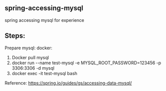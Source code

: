## spring-accessing-mysql
spring accessing mysql for experience

## Steps:
Prepare mysql: docker:
1. Docker pull mysql
2. docker run --name test-mysql -e MYSQL_ROOT_PASSWORD=123456 -p 3306:3306 -d mysql
3. docker exec -it test-mysql bash

Reference: https://spring.io/guides/gs/accessing-data-mysql/
